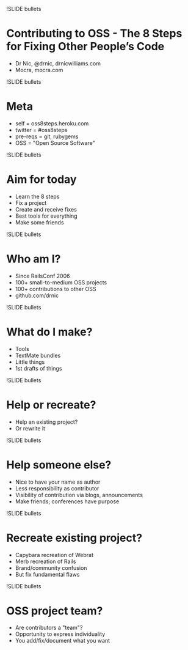 !SLIDE bullets
# Contributing to OSS - The 8 Steps for Fixing Other People’s Code #

* Dr Nic, @drnic, drnicwilliams.com
* Mocra, mocra.com

!SLIDE bullets
# Meta #

* self     = oss8steps.heroku.com
* twitter  = #oss8steps
* pre-reqs = git, rubygems
* OSS      = "Open Source Software"

!SLIDE bullets
# Aim for today #

* Learn the 8 steps
* Fix a project
* Create and receive fixes
* Best tools for everything
* Make some friends

!SLIDE bullets
# Who am I? #

* Since RailsConf 2006
* 100+ small-to-medium OSS projects
* 100+ contributions to other OSS
* github.com/drnic

!SLIDE bullets
# What do I make? #

* Tools
* TextMate bundles
* Little things
* 1st drafts of things

!SLIDE bullets
# Help or recreate? #

* Help an existing project?
* Or rewrite it

!SLIDE bullets
# Help someone else? #

* Nice to have your name as author
* Less responsibility as contributor
* Visibility of contribution via blogs, announcements
* Make friends; conferences have purpose

!SLIDE bullets
# Recreate existing project? #

* Capybara recreation of Webrat
* Merb recreation of Rails
* Brand/community confusion
* But fix fundamental flaws

!SLIDE bullets
# OSS project team? #

* Are contributors a "team"?
* Opportunity to express individuality
* You add/fix/document what you want

